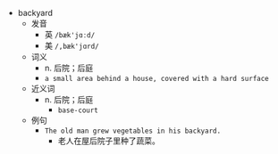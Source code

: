 - backyard
  - 发音
    - 英 `/bæk'jɑːd/`
    - 美 `/,bæk'jɑrd/`
  - 词义
    - n. 后院；后庭
    - `a small area behind a house, covered with a hard surface`
  - 近义词
    - n. 后院；后庭
      - `base-court`
  - 例句
    - `The old man grew vegetables in his backyard.`
      - 老人在屋后院子里种了蔬菜。

